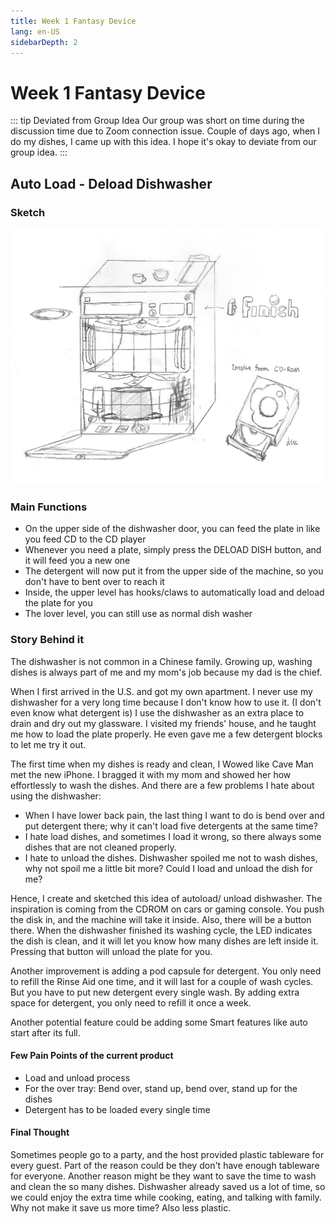 ```yaml
---
title: Week 1 Fantasy Device
lang: en-US
sidebarDepth: 2
---
```


# Week 1 Fantasy Device

::: tip Deviated from Group Idea
Our group was short on time during the discussion time due to Zoom connection issue. Couple of days ago, when I do my dishes, I came up with this idea. I hope it's okay to deviate from our group idea. 
:::

## Auto Load - Deload Dishwasher

### Sketch

![](https://raw.githubusercontent.com/irwinchyi/imgbed/master/img/FantasyDevice.jpeg)

### Main Functions

- On the upper side of the dishwasher door, you can feed the plate in like you feed CD to the CD player 
- Whenever you need a plate, simply press the DELOAD DISH button, and it will feed you a new one
- The detergent will now put it from the upper side of the machine, so you don't have to bent over to reach it
- Inside, the upper level has hooks/claws to automatically load and deload the plate for you  
- The lover level, you can still use as normal dish washer



### Story Behind it

The dishwasher is not common in a Chinese family. Growing up, washing dishes is always part of me and my mom's job because my dad is the chief. 

When I first arrived in the U.S. and got my own apartment. I never use my dishwasher for a very long time because I don't know how to use it. (I don't even know what detergent is) I use the dishwasher as an extra place to drain and dry out my glassware. I visited my friends' house, and he taught me how to load the plate properly. He even gave me a few detergent blocks to let me try it out. 

The first time when my dishes is ready and clean, I Wowed like Cave Man met the new iPhone. I bragged it with my mom and showed her how effortlessly to wash the dishes. And there are a few problems I hate about using the dishwasher: 

- When I have lower back pain, the last thing I want to do is bend over and put detergent there; why it can't load five detergents at the same time? 
- I hate load dishes, and sometimes I load it wrong, so there always some dishes that are not cleaned properly.
- I hate to unload the dishes. Dishwasher spoiled me not to wash dishes, why not spoil me a little bit more? Could I load and unload the dish for me?

Hence, I create and sketched this idea of autoload/ unload dishwasher. The inspiration is coming from the CDROM on cars or gaming console. You push the disk in, and the machine will take it inside. Also, there will be  a button there. When the dishwasher finished its washing cycle, the LED indicates the dish is clean, and it will let you know how many dishes are left inside it. Pressing that button will unload the plate for you. 

Another improvement is adding a pod capsule for detergent. You only need to refill the Rinse Aid one time, and it will last for a couple of wash cycles. But you have to put new detergent every single wash. By adding extra space for detergent, you only need to refill it once a week. 

Another potential feature could be adding some Smart features like auto start after its full. 



#### **Few Pain Points of the current product**

- Load and unload process 
- For the over tray: Bend over, stand up, bend over, stand up for the dishes
- Detergent has to be loaded every single time 



#### **Final Thought** 

Sometimes people go to a party, and the host provided plastic tableware for every guest. Part of the reason could be they don't have enough tableware for everyone. Another reason might be they want to save the time to wash and clean the so many dishes. Dishwasher already saved us a lot of time, so we could enjoy the extra time while cooking, eating, and talking with family. Why not make it save us more time? Also less plastic. 